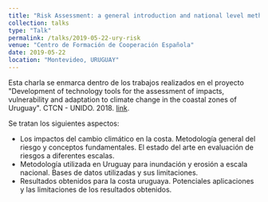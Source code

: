 ```yaml
---
title: "Risk Assessment: a general introduction and national level methodology"
collection: talks
type: "Talk"
permalink: /talks/2019-05-22-ury-risk
venue: "Centro de Formación de Cooperación Española"
date: 2019-05-22
location: "Montevideo, URUGUAY"
---
```


Esta charla se enmarca dentro de los trabajos realizados en el proyecto "Development of technology tools for the assessment of impacts, vulnerability and adaptation to climate change in the coastal zones of Uruguay". CTCN - UNIDO. 2018. [link](https://www.ctc-n.org/technical-assistance/projects/development-technology-tools-assessment-impacts-vulnerability-and).

Se tratan los siguientes aspectos:
* Los impactos del cambio climático en la costa. Metodología general del riesgo y conceptos fundamentales. El estado del arte en evaluación de riesgos a diferentes escalas.
* Metodología utilizada en Uruguay para inundación y erosión a escala nacional. Bases de datos utilizadas y sus limitaciones.
* Resultados obtenidos para la costa uruguaya. Potenciales aplicaciones y las limitaciones de los resultados obtenidos. 
